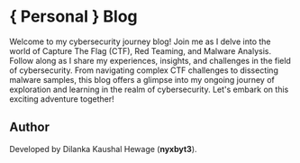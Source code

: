 # { Personal } Blog

Welcome to my cybersecurity journey blog! Join me as I delve into the world of Capture The Flag (CTF), Red Teaming, and Malware Analysis. Follow along as I share my experiences, insights, and challenges in the field of cybersecurity. From navigating complex CTF challenges to dissecting malware samples, this blog offers a glimpse into my ongoing journey of exploration and learning in the realm of cybersecurity. Let's embark on this exciting adventure together!

## Author

Developed by Dilanka Kaushal Hewage (**nyxbyt3**).
